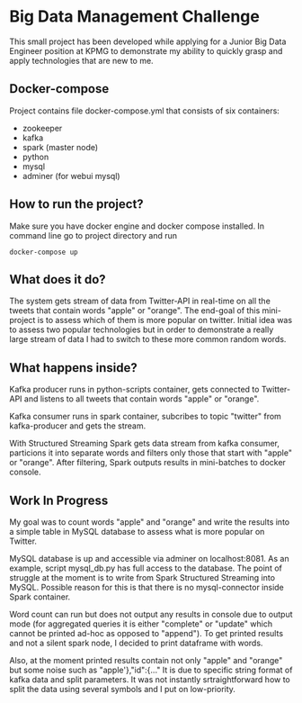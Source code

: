 # Big Data Management Challenge

This small project has been developed while applying for a Junior Big Data Engineer position at KPMG to demonstrate my ability to quickly grasp and apply technologies that are new to me.

## Docker-compose

Project contains file docker-compose.yml that consists of six containers:
- zookeeper
- kafka
- spark (master node)
- python
- mysql
- adminer (for webui mysql)


## How to run the project?

Make sure you have docker engine and docker compose installed. In command line go to project directory and run

```
docker-compose up
```

## What does it do?

The system gets stream of data from Twitter-API in real-time on all the tweets that contain words "apple" or "orange". The end-goal of this mini-project is to assess which of them is more popular on twitter. Initial idea was to assess two popular technologies but in order to demonstrate a really large stream of data I had to switch to these more common random words.

## What happens inside?

Kafka producer runs in python-scripts container, gets connected to Twitter-API and listens to all tweets that contain words "apple" or "orange".

Kafka consumer runs in spark container, subcribes to topic "twitter" from kafka-producer and gets the stream.

With Structured Streaming Spark gets data stream from kafka consumer, particions it into separate words and filters only those that start with "apple" or "orange". After filtering, Spark outputs results in mini-batches to docker console.

## Work In Progress

My goal was to count words "apple" and "orange" and write the results into a simple table in MySQL database to assess what is more popular on Twitter.

MySQL database is up and accessible via adminer on localhost:8081. As an example, script mysql_db.py has full access to the database. The point of struggle at the moment is to write from Spark Structured Streaming into MySQL. Possible reason for this is that there is no mysql-connector inside Spark container.

Word count can run but does not output any results in console due to output mode (for aggregated queries it is either "complete" or "update" which cannot be printed ad-hoc as opposed to "append"). To get printed results and not a silent spark node, I decided to print dataframe with words.

Also, at the moment printed results contain not only "apple" and "orange" but some noise such as "apple'},"id":{..." It is due to specific string format of kafka data and split parameters. It was not instantly srtraightforward how to split the data using several symbols and I put on low-priority.

